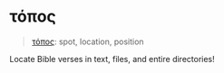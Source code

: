 # τόπος

> [τόπος](https://biblehub.com/greek/5117.htm): spot, location, position

Locate Bible verses in text, files, and entire directories!
